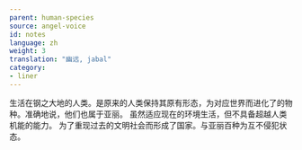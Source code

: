 ```yaml
---
parent: human-species
source: angel-voice
id: notes
language: zh
weight: 3
translation: "幽远, jabal"
category:
- liner
---
```


生活在钢之大地的人类。是原来的人类保持其原有形态，为对应世界而进化了的物种。准确地说，他们也属于亚丽。
虽然适应现在的环境生活，但不具备超越人类机能的能力。
为了重现过去的文明社会而形成了国家。与亚丽百种为互不侵犯状态。
